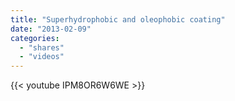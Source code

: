 ```yaml
---
title: "Superhydrophobic and oleophobic coating"
date: "2013-02-09"
categories:
  - "shares"
  - "videos"
---
```


{{< youtube IPM8OR6W6WE >}}
